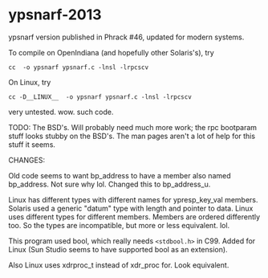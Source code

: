ypsnarf-2013
============

ypsnarf version published in Phrack #46, updated for modern systems.

To compile on OpenIndiana (and hopefully other Solaris's), try

    cc  -o ypsnarf ypsnarf.c -lnsl -lrpcscv

On Linux, try 

    cc -D__LINUX__  -o ypsnarf ypsnarf.c -lnsl -lrpcscv

very untested. wow. such code.

TODO: The BSD's. Will probably need much more work; the rpc bootparam stuff looks
stubby on the BSD's. The man pages aren't a lot of help for this stuff it seems.

CHANGES:

Old code seems to want bp_address to have a member also named bp_address. Not sure why lol.
Changed this to bp_address_u.

Linux has different types with different names for ypresp_key_val members.
Solaris used a generic "datum" type with length and pointer to data. Linux
uses different types for different members. Members are ordered differently
too. So the types are incompatible, but more or less equivalent. lol.

This program used bool, which really needs `<stdbool.h>` in C99. Added for
Linux (Sun Studio seems to have supported bool as an extension).

Also Linux uses xdrproc_t instead of xdr_proc for. Look equivalent.
